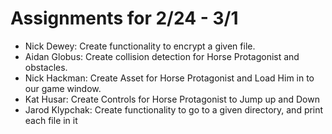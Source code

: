 # Assignments for 2/24 - 3/1

- Nick Dewey: Create functionality to encrypt a given file.
- Aidan Globus: Create collision detection for Horse Protagonist and obstacles.
- Nick Hackman: Create Asset for Horse Protagonist and Load Him in to our game window.
- Kat Husar: Create Controls for Horse Protagonist to Jump up and Down
- Jarod Klypchak: Create functionality to go to a given directory, and print each file in it
  
